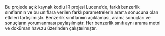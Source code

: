 Bu projede açık kaynak kodlu IR projesi Lucene’de, farklı benzerlik sınıflarının ve bu sınıflara verilen farklı parametrelerin arama sonucuna olan etkileri tartışılmıştır. Benzerlik sınıflarının açıklaması, arama sonuçları ve sonuçların yorumlanması paylaşılmıştır.
Her benzerlik sınıfı aynı arama metni ve doküman havuzu üzerinden çalıştırılmıştır.
